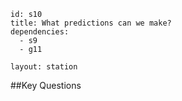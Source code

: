 ````
id: s10
title: What predictions can we make?
dependencies:
  - s9
  - g11

layout: station
````
##Key Questions
